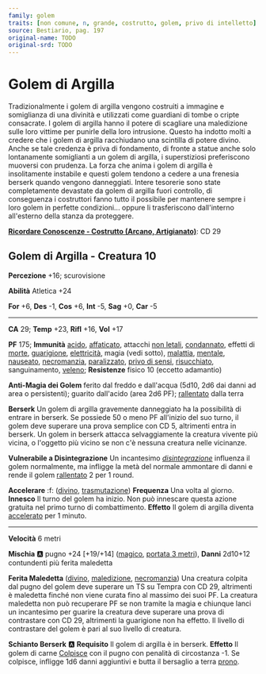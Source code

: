 ```yaml
---
family: golem
traits: [non comune, n, grande, costrutto, golem, privo di intelletto]
source: Bestiario, pag. 197
original-name: TODO
original-srd: TODO
---
```


# Golem di Argilla

Tradizionalmente i golem di argilla vengono costruiti a immagine e somiglianza di una divinità e utilizzati come guardiani di tombe o cripte consacrate. I golem di argilla hanno il potere di scagliare una maledizione sulle loro vittime per punirle della loro intrusione. Questo ha indotto molti a credere che i golem di argilla racchiudano una scintilla di potere divino. Anche se tale credenza è priva di fondamento, di fronte a statue anche solo lontanamente somiglianti a un golem di argilla, i superstiziosi preferiscono muoversi con prudenza. La forza che anima i golem di argilla è insolitamente instabile e questi golem tendono a cedere a una frenesia berserk quando vengono danneggiati. Intere tesorerie sono state completamente devastate da golem di argilla fuori controllo, di conseguenza i costruttori fanno tutto il possibile per mantenere sempre i loro golem in perfette condizioni... oppure li trasferiscono dall'interno all'esterno della stanza da proteggere.

**[Ricordare Conoscenze - Costrutto (Arcano, Artigianato)](/azioni/ricordare-conoscenze)**: CD 29

## Golem di Argilla - Creatura 10

**Percezione** +16; scurovisione

**Abilità** Atletica +24

**For** +6, **Des** -1, **Cos** +6, **Int** -5, **Sag** +0, **Car** -5

***

**CA** 29; **Temp** +23, **Rifl** +16, **Vol** +17

**PF** 175; **Immunità** [acido](/tratti/acido), [affaticato](/condizioni/affaticato), attacchi [non letali](/tratti/non-letale), [condannato](/condizioni/condannato), effetti di [morte](/tratti/morte), [guarigione](/tratti/guarigione), [elettricità](/tratti/elettricita), magia (vedi sotto), [malattia](/tratti/malattia), [mentale](/tratti/mentale), [nauseato](/condizioni/nauseato), [necromanzia](/tratti/necromanzia), [paralizzato](/condizioni/paralizzato), [privo di sensi](/condizioni/privo-di-sensi), [risucchiato](/condizioni/risucchiato), sanguinamento, [veleno](/tratti/veleno); **Resistenze** fisico 10 (eccetto adamantio)

**Anti-Magia dei Golem** ferito dal freddo e dall'acqua (5d10, 2d6 dai danni ad area o persistenti); guarito dall'acido (area 2d6 PF); [rallentato](/condizioni/rallentato) dalla terra

**Berserk** Un golem di argilla gravemente danneggiato ha la possibilità di entrare in berserk. Se possiede 50 o meno PF all'inizio del suo turno, il golem deve superare una prova semplice con CD 5, altrimenti entra in berserk. Un golem in berserk attacca selvaggiamente la creatura vivente più vicina, o l'oggetto più vicino se non c'è nessuna creatura nelle vicinanze.

**Vulnerabile a Disintegrazione** Un incantesimo *[disintegrazione](/incantesimi/disintegrazione)* influenza il golem normalmente, ma infligge la metà del normale ammontare di danni e rende il golem [rallentato](/condizioni/rallentato) 2 per 1 round.

**Accelerare** :f: ([divino](/tratti/divino), [trasmutazione](/tratti/trasmutazione)) **Frequenza** Una volta al giorno. **Innesco** Il turno del golem ha inizio. Non può innescare questa azione gratuita nel primo turno di combattimento. **Effetto** Il golem di argilla diventa [accelerato](/condizioni/accelerato) per 1 minuto.

***

**Velocità** 6 metri

**Mischia** :a: pugno +24 \[+19/+14] ([magico](/tratti/magico), [portata 3 metri](/tratti/portata)), **Danni** 2d10+12 contundenti più ferita maledetta

**Ferita Maledetta** ([divino](/tratti/divino), [maledizione](/tratti/maledizione), [necromanzia](/tratti/necromanzia)) Una creatura colpita dal pugno del golem deve superare un TS su Tempra con CD 29, altrimenti è maledetta finché non viene curata fino al massimo dei suoi PF. La creatura maledetta non può recuperare PF se non tramite la magia e chiunque lanci un incantesimo per guarire la creatura deve superare una prova di contrastare con CD 29, altrimenti la guarigione non ha effetto. Il livello di contrastare del golem è pari al suo livello di creatura.

**Schianto Berserk** :a: **Requisito** Il golem di argilla è in berserk. **Effetto** Il golem di carne [Colpisce](/azioni/colpire) con il pugno con penalità di circostanza -1. Se colpisce, infligge 1d6 danni aggiuntivi e butta il bersaglio a terra [prono](/condizioni/prono).
